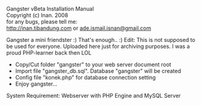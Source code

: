 Gangster vBeta Installation Manual                                   
Copyright (c) Inan. 2008                                            
for any bugs, please tell me:                                       
http://inan.tibandung.com or ade.ismail.isnan@gmail.com            
									
Gangster a mini friendster :) That's enough.. :)
Edit: This is not supposed to be used for everyone. 
Uploaded here just for archiving purposes.
I was a proud PHP-learner back then LOL
                                                                                                                                                   
- Copy/Cut folder "gangster" to your web server document root        
- Import file "gangster_db.sql". Database "gangster" will be created
- Config file "konek.php" for database connection setting         
- Enjoy gangster...                                                                                                                            

System Requirement: Webserver with PHP Engine and MySQL Server


